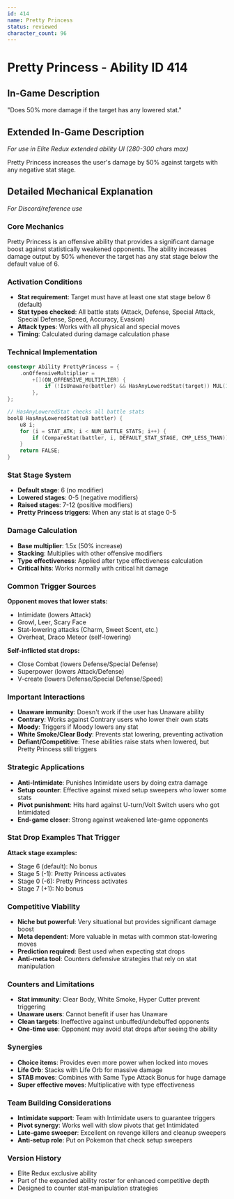 ```yaml
---
id: 414
name: Pretty Princess
status: reviewed
character_count: 96
---
```


# Pretty Princess - Ability ID 414

## In-Game Description
"Does 50% more damage if the target has any lowered stat."

## Extended In-Game Description
*For use in Elite Redux extended ability UI (280-300 chars max)*

Pretty Princess increases the user's damage by 50% against targets with any negative stat stage. 

## Detailed Mechanical Explanation
*For Discord/reference use*

### Core Mechanics
Pretty Princess is an offensive ability that provides a significant damage boost against statistically weakened opponents. The ability increases damage output by 50% whenever the target has any stat stage below the default value of 6.

### Activation Conditions
- **Stat requirement**: Target must have at least one stat stage below 6 (default)
- **Stat types checked**: All battle stats (Attack, Defense, Special Attack, Special Defense, Speed, Accuracy, Evasion)
- **Attack types**: Works with all physical and special moves
- **Timing**: Calculated during damage calculation phase

### Technical Implementation
```c
constexpr Ability PrettyPrincess = {
    .onOffensiveMultiplier =
        +[](ON_OFFENSIVE_MULTIPLIER) {
            if (!IsUnaware(battler) && HasAnyLoweredStat(target)) MUL(1.5);
        },
};

// HasAnyLoweredStat checks all battle stats
bool8 HasAnyLoweredStat(u8 battler) {
    u8 i;
    for (i = STAT_ATK; i < NUM_BATTLE_STATS; i++) {
        if (CompareStat(battler, i, DEFAULT_STAT_STAGE, CMP_LESS_THAN)) return TRUE;
    }
    return FALSE;
}
```

### Stat Stage System
- **Default stage**: 6 (no modifier)
- **Lowered stages**: 0-5 (negative modifiers)
- **Raised stages**: 7-12 (positive modifiers)
- **Pretty Princess triggers**: When any stat is at stage 0-5

### Damage Calculation
- **Base multiplier**: 1.5x (50% increase)
- **Stacking**: Multiplies with other offensive modifiers
- **Type effectiveness**: Applied after type effectiveness calculation
- **Critical hits**: Works normally with critical hit damage

### Common Trigger Sources
**Opponent moves that lower stats:**
- Intimidate (lowers Attack)
- Growl, Leer, Scary Face
- Stat-lowering attacks (Charm, Sweet Scent, etc.)
- Overheat, Draco Meteor (self-lowering)

**Self-inflicted stat drops:**
- Close Combat (lowers Defense/Special Defense)
- Superpower (lowers Attack/Defense)
- V-create (lowers Defense/Special Defense/Speed)

### Important Interactions
- **Unaware immunity**: Doesn't work if the user has Unaware ability
- **Contrary**: Works against Contrary users who lower their own stats
- **Moody**: Triggers if Moody lowers any stat
- **White Smoke/Clear Body**: Prevents stat lowering, preventing activation
- **Defiant/Competitive**: These abilities raise stats when lowered, but Pretty Princess still triggers

### Strategic Applications
- **Anti-Intimidate**: Punishes Intimidate users by doing extra damage
- **Setup counter**: Effective against mixed setup sweepers who lower some stats
- **Pivot punishment**: Hits hard against U-turn/Volt Switch users who got Intimidated
- **End-game closer**: Strong against weakened late-game opponents

### Stat Drop Examples That Trigger
**Attack stage examples:**
- Stage 6 (default): No bonus
- Stage 5 (-1): Pretty Princess activates
- Stage 0 (-6): Pretty Princess activates
- Stage 7 (+1): No bonus

### Competitive Viability
- **Niche but powerful**: Very situational but provides significant damage boost
- **Meta dependent**: More valuable in metas with common stat-lowering moves
- **Prediction required**: Best used when expecting stat drops
- **Anti-meta tool**: Counters defensive strategies that rely on stat manipulation

### Counters and Limitations
- **Stat immunity**: Clear Body, White Smoke, Hyper Cutter prevent triggering
- **Unaware users**: Cannot benefit if user has Unaware
- **Clean targets**: Ineffective against unbuffed/undebuffed opponents  
- **One-time use**: Opponent may avoid stat drops after seeing the ability

### Synergies
- **Choice items**: Provides even more power when locked into moves
- **Life Orb**: Stacks with Life Orb for massive damage
- **STAB moves**: Combines with Same Type Attack Bonus for huge damage
- **Super effective moves**: Multiplicative with type effectiveness

### Team Building Considerations
- **Intimidate support**: Team with Intimidate users to guarantee triggers
- **Pivot synergy**: Works well with slow pivots that get Intimidated
- **Late-game sweeper**: Excellent on revenge killers and cleanup sweepers
- **Anti-setup role**: Put on Pokemon that check setup sweepers

### Version History
- Elite Redux exclusive ability
- Part of the expanded ability roster for enhanced competitive depth
- Designed to counter stat-manipulation strategies